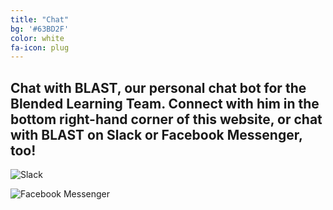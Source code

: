 ```yaml
---
title: "Chat"
bg: '#63BD2F'
color: white
fa-icon: plug
---
```


## Chat with BLAST, our personal chat bot for the Blended Learning Team. Connect with him in the bottom right-hand corner of this website, or chat with BLAST on Slack or Facebook Messenger, too!

![Slack](https://2.bp.blogspot.com/-ksKUku6YFF4/VzjhPXKgWGI/AAAAAAAAAjU/1ghJGljkygMOqy0L5Q1fir5Kc_1umX-qQCLcB/s320/slack_cmyk.png)

![Facebook Messenger](https://lh6.googleusercontent.com/proxy/8vYhS_3I5Sj0aD9lmH2dLYhI2G84U9AINItNetcQg1lZ5wkZdhKwllYWmELCbC10pOQ7uTOw2_da2avKqJKFQtPtIHZRBgak-TMmMl6Z6axcbn4oKgcoZrWztJlCfJo93-4=s0-d)
